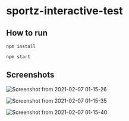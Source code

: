 # sportz-interactive-test

## How to run

```npm install```

```npm start```

## Screenshots

![Screenshot from 2021-02-07 01-15-26](https://user-images.githubusercontent.com/18662067/107128228-1b9b6b00-68e2-11eb-9294-8733a51d27ff.png)

![Screenshot from 2021-02-07 01-15-35](https://user-images.githubusercontent.com/18662067/107128238-2d7d0e00-68e2-11eb-927e-ed73950fa305.png)

![Screenshot from 2021-02-07 01-15-40](https://user-images.githubusercontent.com/18662067/107128240-353cb280-68e2-11eb-993d-1ae436308dec.png)
